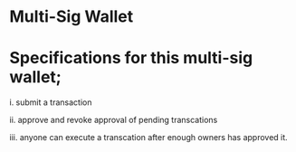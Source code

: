# Multi-Sig Wallet

# Specifications for this multi-sig wallet;
i. submit a transaction

ii. approve and revoke approval of pending transcations

iii. anyone can execute a transcation after enough owners has approved it.
